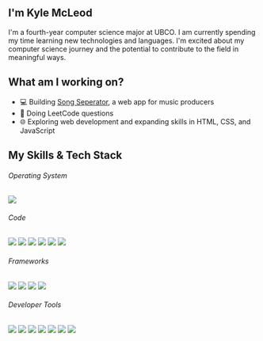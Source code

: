 ## I'm Kyle McLeod

I'm a fourth-year computer science major at UBCO. I am currently spending my time learning new technologies and languages. I'm excited about my computer science journey and the potential to contribute to the field in meaningful ways.

## What am I working on?
- 💻 Building [Song Seperator](https://github.com/kylekmcleod/SongSeperator), a web app for music producers
- 🧠 Doing LeetCode questions
- 🌐 Exploring web development and expanding skills in HTML, CSS, and JavaScript

## My Skills & Tech Stack 
###### Operating System
![](https://img.shields.io/badge/windows-0366d6?style=for-the-badge&logo=windows&logoColor=white)
###### Code
![](https://img.shields.io/badge/Java-0366d6?style=for-the-badge&logo=openjdk&logoColor=white)
![](https://img.shields.io/badge/python-0366d6?style=for-the-badge&logo=python&logoColor=white)
![](https://img.shields.io/badge/sql-0366d6?style=for-the-badge&logo=mysql&logoColor=white)
![](https://img.shields.io/badge/javascript-0366d6?style=for-the-badge&logo=javascript&logoColor=white)
![](https://img.shields.io/badge/html/css-0366d6?style=for-the-badge&logo=html5&logoColor=white)
![](https://img.shields.io/badge/R-0366d6?style=for-the-badge&logo=R&logoColor=white)

###### Frameworks
![](https://img.shields.io/badge/react-0366d6?style=for-the-badge&logo=react&logoColor=white)
![](https://img.shields.io/badge/express.js-0366d6?style=for-the-badge&logo=express&logoColor=white)
![](https://img.shields.io/badge/bootstrap-0366d6?style=for-the-badge&logo=bootstrap&logoColor=white)
![](https://img.shields.io/badge/JUnit-0366d6?style=for-the-badge&logo=JUnit&logoColor=white)

###### Developer Tools
![](https://img.shields.io/badge/git-0366d6?style=for-the-badge&logo=git&logoColor=white)
![](https://img.shields.io/badge/docker-0366d6?style=for-the-badge&logo=docker&logoColor=white)
![](https://img.shields.io/badge/google%20cloud-0366d6?style=for-the-badge&logo=google-cloud&logoColor=white)
![](https://img.shields.io/badge/visual%20studio%20code-0366d6?style=for-the-badge&logo=visual-studio-code&logoColor=white)
![](https://img.shields.io/badge/eclipse-0366d6?style=for-the-badge&logo=eclipse&logoColor=white)
![](https://img.shields.io/badge/figma-0366d6?style=for-the-badge&logo=figma&logoColor=white)
![](https://img.shields.io/badge/postman-0366d6?style=for-the-badge&logo=postman&logoColor=white)

